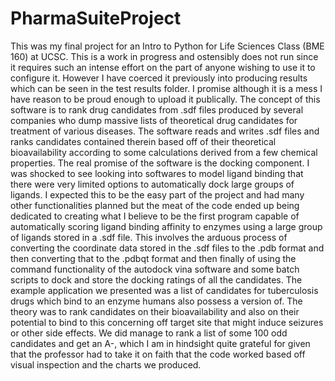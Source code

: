 # PharmaSuiteProject
This was my final project for an Intro to Python for Life Sciences Class (BME 160) at UCSC. This is a work in progress and ostensibly does not run since it requires such an intense effort on the part of anyone wishing to use it to configure it. However I have coerced it previously into producing results which can be seen in the test results folder. I promise although it is a mess I have reason to be proud enough to upload it publically. The concept of this software is to rank drug candidates from .sdf files produced by several companies who dump massive lists of theoretical drug candidates for treatment of various diseases. The software reads and writes .sdf files and ranks candidates contained therein based off of their theoretical bioavailability according to some calculations derived from a few chemical properties. The real promise of the software is the docking component. I was shocked to see looking into softwares to model ligand binding that there were very limited options to automatically dock large groups of ligands. I expected this to be the easy part of the project and had many other functionalities planned but the meat of the code ended up being dedicated to creating what I believe to be the first program capable of automatically scoring ligand binding affinity to enzymes using a large group of ligands stored in a .sdf file. This involves the arduous process of converting the coordinate data stored in the .sdf files to the .pdb format and then converting that to the .pdbqt format and then finally of using the command functionality of the autodock vina software and some batch scripts to dock and store the docking ratings of all the candidates. The example application we presented was a list of candidates for tuberculosis drugs which bind to an enzyme humans also possess a version of. The theory was to rank candidates on their bioavailability and also on their potential to bind to this concerning off target site that might induce seizures or other side effects. We did manage to rank a list of some 100 odd candidates and get an A-, which I am in hindsight quite grateful for given that the professor had to take it on faith that the code worked based off visual inspection and the charts we produced.
